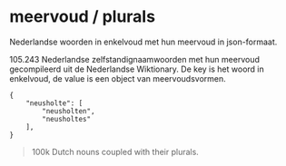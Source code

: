 # meervoud / plurals
Nederlandse woorden in enkelvoud met hun meervoud in json-formaat.

105.243 Nederlandse zelfstandignaamwoorden met hun meervoud gecompileerd uit de Nederlandse Wiktionary. 
De key is het woord in enkelvoud, de value is een object van meervoudsvormen.

```
{
    "neusholte": [
        "neusholten",
        "neusholtes"
    ],
}
```

> 100k Dutch nouns coupled with their plurals.
